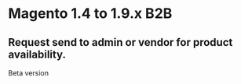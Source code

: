 # Magento 1.4 to 1.9.x B2B
## Request send to admin or vendor for product availability.
Beta version
